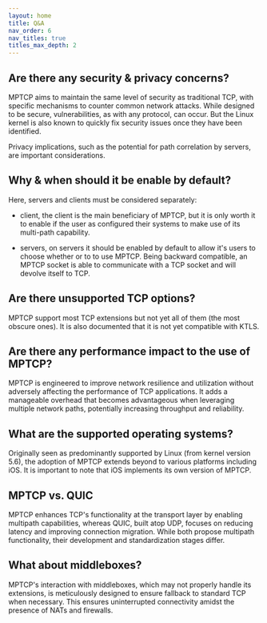 ```yaml
---
layout: home
title: Q&A
nav_order: 6
nav_titles: true
titles_max_depth: 2
---
```


## Are there any security & privacy concerns?
MPTCP aims to maintain the same level of security as traditional TCP, with specific mechanisms to counter common network attacks. While designed to be secure, vulnerabilities, as with any protocol, can occur. But the Linux kernel is also known to quickly fix security issues once they have been identified.

Privacy implications, such as the potential for path correlation by servers, are important considerations.

## Why & when should it be enable by default?
Here, servers and clients must be considered separately:
- client, the client is the main beneficiary of MPTCP, but it is only worth it to enable if the user as configured their systems to make use of its multi-path capability.

- servers, on servers it should be enabled by default to allow it's users to choose whether or to to use MPTCP. Being backward compatible, an MPTCP socket is able to communicate with a TCP socket and will devolve itself to TCP.

## Are there unsupported TCP options?
MPTCP support most TCP extensions but not yet all of them (the most obscure ones).
It is also documented that it is not yet compatible with KTLS.

## Are there any performance impact to the use of MPTCP?
MPTCP is engineered to improve network resilience and utilization without adversely affecting the performance of TCP applications. It adds a manageable overhead that becomes advantageous when leveraging multiple network paths, potentially increasing throughput and reliability.

## What are the supported operating systems?
Originally seen as predominantly supported by Linux (from kernel version 5.6), the adoption of MPTCP extends beyond to various platforms including iOS. It is important to note that iOS implements its own version of MPTCP.

## MPTCP vs. QUIC
MPTCP enhances TCP's functionality at the transport layer by enabling multipath capabilities, whereas QUIC, built atop UDP, focuses on reducing latency and improving connection migration. While both propose multipath functionality, their development and standardization stages differ.

## What about middleboxes?
MPTCP's interaction with middleboxes, which may not properly handle its extensions, is meticulously designed to ensure fallback to standard TCP when necessary. This ensures uninterrupted connectivity amidst the presence of NATs and firewalls.

